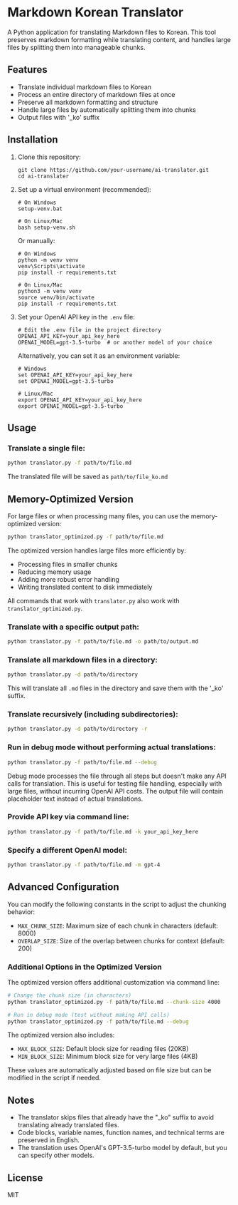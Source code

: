 # Markdown Korean Translator

A Python application for translating Markdown files to Korean. This tool preserves markdown formatting while translating content, and handles large files by splitting them into manageable chunks.

## Features

- Translate individual markdown files to Korean
- Process an entire directory of markdown files at once
- Preserve all markdown formatting and structure
- Handle large files by automatically splitting them into chunks
- Output files with '_ko' suffix

## Installation

1. Clone this repository:
   ```
   git clone https://github.com/your-username/ai-translater.git
   cd ai-translater
   ```

2. Set up a virtual environment (recommended):
   ```
   # On Windows
   setup-venv.bat
   
   # On Linux/Mac
   bash setup-venv.sh
   ```
   
   Or manually:
   ```
   # On Windows
   python -m venv venv
   venv\Scripts\activate
   pip install -r requirements.txt
   
   # On Linux/Mac
   python3 -m venv venv
   source venv/bin/activate
   pip install -r requirements.txt
   ```

3. Set your OpenAI API key in the `.env` file:
   ```
   # Edit the .env file in the project directory
   OPENAI_API_KEY=your_api_key_here
   OPENAI_MODEL=gpt-3.5-turbo  # or another model of your choice
   ```
   
   Alternatively, you can set it as an environment variable:
   ```
   # Windows
   set OPENAI_API_KEY=your_api_key_here
   set OPENAI_MODEL=gpt-3.5-turbo
   
   # Linux/Mac
   export OPENAI_API_KEY=your_api_key_here
   export OPENAI_MODEL=gpt-3.5-turbo
   ```

## Usage

### Translate a single file:

```bash
python translator.py -f path/to/file.md
```

The translated file will be saved as `path/to/file_ko.md`

## Memory-Optimized Version

For large files or when processing many files, you can use the memory-optimized version:

```bash
python translator_optimized.py -f path/to/file.md
```

The optimized version handles large files more efficiently by:
- Processing files in smaller chunks
- Reducing memory usage
- Adding more robust error handling
- Writing translated content to disk immediately

All commands that work with `translator.py` also work with `translator_optimized.py`.

### Translate with a specific output path:

```bash
python translator.py -f path/to/file.md -o path/to/output.md
```

### Translate all markdown files in a directory:

```bash
python translator.py -d path/to/directory
```

This will translate all `.md` files in the directory and save them with the '_ko' suffix.

### Translate recursively (including subdirectories):

```bash
python translator.py -d path/to/directory -r
```

### Run in debug mode without performing actual translations:

```bash
python translator.py -f path/to/file.md --debug
```

Debug mode processes the file through all steps but doesn't make any API calls for translation. This is useful for testing file handling, especially with large files, without incurring OpenAI API costs. The output file will contain placeholder text instead of actual translations.

### Provide API key via command line:

```bash
python translator.py -f path/to/file.md -k your_api_key_here
```

### Specify a different OpenAI model:

```bash
python translator.py -f path/to/file.md -m gpt-4
```

## Advanced Configuration

You can modify the following constants in the script to adjust the chunking behavior:

- `MAX_CHUNK_SIZE`: Maximum size of each chunk in characters (default: 8000)
- `OVERLAP_SIZE`: Size of the overlap between chunks for context (default: 200)

### Additional Options in the Optimized Version

The optimized version offers additional customization via command line:

```bash
# Change the chunk size (in characters)
python translator_optimized.py -f path/to/file.md --chunk-size 4000

# Run in debug mode (test without making API calls)
python translator_optimized.py -f path/to/file.md --debug
```

The optimized version also includes:

- `MAX_BLOCK_SIZE`: Default block size for reading files (20KB)
- `MIN_BLOCK_SIZE`: Minimum block size for very large files (4KB)

These values are automatically adjusted based on file size but can be modified in the script if needed.

## Notes

- The translator skips files that already have the "_ko" suffix to avoid translating already translated files.
- Code blocks, variable names, function names, and technical terms are preserved in English.
- The translation uses OpenAI's GPT-3.5-turbo model by default, but you can specify other models.

## License

MIT
